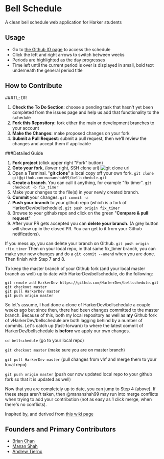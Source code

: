 # Bell Schedule

A clean bell schedule web application for Harker students

## Usage
* Go to [the Github IO page](http://harkerdev.github.io/bellschedule/) to access the schedule
* Click the left and right arrows to switch between weeks
* Periods are highlighted as the day progresses
* Time left until the current period is over is displayed in small, bold text underneath the general period title

## How to Contribute

###TL; DR
1. **Check the To Do Section**: choose a pending task that hasn't yet been completed from the issues page and help us add that functionality to the schedule
2. **Fork this Repository**: fork either the main or development branches to your account
3. **Make the Changes**: make proposed changes on your fork
4. **Submit a Pull Request**: submit a pull request, then we'll review the changes and accept them if applicable

###Detailed Guide

1. **Fork project** (click upper right "Fork" button)
2. **Goto your fork**, (lower right, SSH clone url)
![git clone url](https://cloud.githubusercontent.com/assets/928812/2546957/26d189f6-b646-11e3-80e5-3659c5e1ed43.png)
3. Open a Terminal. "**git clone**" a local copy off your own fork.
```git clone git@github.com:mananshah99/bellschedule.git```
4. **Create a branch**. You can call it anything, for example "fix timer".
```git checkout -b fix_timer```
5. Make your changes to the file(s) in your newly created branch.
6. **Commit** your changes. ```git commit -a```
7. **Push your branch** to your github repo (which is a fork of HarkerDev/bellschedule).
```git push origin fix_timer```
8. Browse to your github repo and click on the green "**Compare & pull request**"
9. After your PR gets accepted you can **delete your branch**. (A grey button will show up in the closed PR. You can get to it from your Github notifications).

If you mess up, you can delete your branch on Github.
```git push origin :fix_timer```
Then on your local repo, in that same fix_timer branch, you can make your new changes and do a ```git commit --amend``` when you are done.
Then finish with Step 7 and 8.

To keep the master branch of your Github fork (and your local master branch as well) up to date with HarkerDev/bellschedule, do the following:
```
git remote add HarkerDev https://github.com/HarkerDev/bellschedule.git
git checkout master
git pull HarkerDev master
git push origin master
```

So let's assume, I had done a clone of HarkerDev/bellschedule a couple weeks ago but since then, there had been changes committed to the master branch. Because of this, both my local repository as well as **my** Github fork of vHarkerDev/bellschedule are both lagging behind by a number of commits. Let's catch up (fast-forward) to where the latest commit of HarkerDev/bellschedule is **before** we apply our own changes.

`cd bellschedule` (go to your local repo)

`git checkout master` (make sure you are on master branch)

`git pull HarkerDev master` (pull changes from vhf and merge them to your local repo)

`git push origin master` (push our now updated local repo to your github fork so that it is updated as well)

Now that you are completely up to date, you can jump to Step 4 (above). If these steps aren't taken, then @mananshah99 may run into merge conflicts when trying to add your contribution (not as easy as 1 click merge, when there's no conflicts).

Inspired by, and derived from [this wiki page](https://github.com/vhf/free-programming-books/wiki/Creating-good-Pull-Requests)


## Founders and Primary Contributors
* [Brian Chan](http://github.com/iluvredwall)
* [Manan Shah](http://github.com/mananshah99)
* [Andrew Tierno](http://github.com/andrew-tierno)
